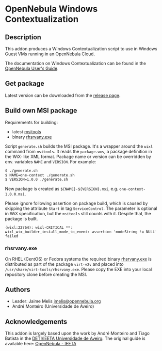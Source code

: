 # OpenNebula Windows Contextualization

## Description

This addon produces a Windows Contextualization script to use in Windows Guest VMs running in an OpenNebula Cloud.

The documentation on Windows Contextualization can be found in
the [OpenNebula User's Guide](http://docs.opennebula.org/5.2/operation/vm_setup/context_overview.html).

## Get package

Latest version can be downloaded from the
[release page](https://github.com/OpenNebula/addon-context-windows/releases).

## Build own MSI package

Requirements for building:

* latest [msitools](https://wiki.gnome.org/msitools)
* binary [rhsrvany.exe](https://github.com/rwmjones/rhsrvany)

Script `generate.sh` builds the MSI package. It's a wrapper around
the `wixl` command from `msitools`. It reads the `package.wxs`, a package
definition in the WiX-like XML format. Package name or version can be
overridden by env. variables `NAME` and `VERSION`. For example:

```bash
$ ./generate.sh
$ NAME=one-context ./generate.sh
$ VERSION=1.0.0 ./generate.sh
```

New package is created as `${NAME}-${VERSION}.msi`,
e.g. `one-context-1.0.0.msi`.

Please ignore following assertion on package build, which is caused
by skipping the attribute `Start` in tag `ServiceControl`. The parameter
is optional in WiX specification, but the `msitools` still counts with it.
Despite that, the package is built.

```
(wixl:22764): wixl-CRITICAL **: wixl_wix_builder_install_mode_to_event: assertion 'modeString != NULL' failed
```

### rhsrvany.exe

On RHEL (CentOS) or Fedora systems the required binary
[rhsrvany.exe](https://github.com/rwmjones/rhsrvany) is distributed as part
of the package `virt-v2v` and placed into `/usr/share/virt-tools/rhsrvany.exe`.
Please copy the EXE into your local repository clone before creating the MSI.

## Authors

* Leader: Jaime Melis jmelis@opennebula.org
* André Monteiro (Universidade de Aveiro)

## Acknowledgements

This addon is largely based upon the work by André Monteiro and Tiago Batista in the [DETI/IEETA Universidade de Aveiro](http://www.ua.pt/). The original guide is available here: [OpenNebula - IEETA](http://wiki.ieeta.pt/wiki/index.php/OpenNebula)
